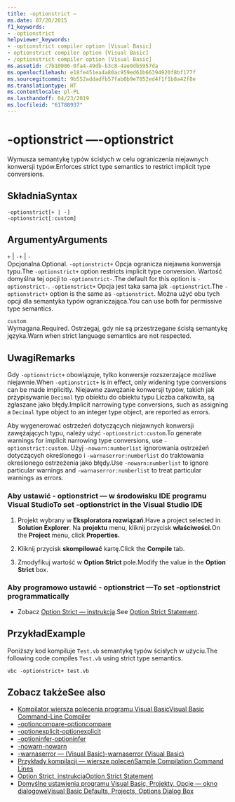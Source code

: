 ```yaml
---
title: -optionstrict —
ms.date: 07/20/2015
f1_keywords:
- -optionstrict
helpviewer_keywords:
- -optionstrict compiler option [Visual Basic]
- optionstrict compiler option [Visual Basic]
- /optionstrict compiler option [Visual Basic]
ms.assetid: c7b10086-0fa4-49db-b3c8-4ae0db5957da
ms.openlocfilehash: e18fe451ea4a80ac959ed61b66394920f8bf177f
ms.sourcegitcommit: 9b552addadfb57fab0b9e7852ed4f1f1b8a42f8e
ms.translationtype: HT
ms.contentlocale: pl-PL
ms.lasthandoff: 04/23/2019
ms.locfileid: "61788937"
---
```

# <a name="-optionstrict"></a><span data-ttu-id="6e39f-102">-optionstrict —</span><span class="sxs-lookup"><span data-stu-id="6e39f-102">-optionstrict</span></span>
<span data-ttu-id="6e39f-103">Wymusza semantykę typów ścisłych w celu ograniczenia niejawnych konwersji typów.</span><span class="sxs-lookup"><span data-stu-id="6e39f-103">Enforces strict type semantics to restrict implicit type conversions.</span></span>  
  
## <a name="syntax"></a><span data-ttu-id="6e39f-104">Składnia</span><span class="sxs-lookup"><span data-stu-id="6e39f-104">Syntax</span></span>  
  
```  
-optionstrict[+ | -]  
-optionstrict[:custom]  
```  
  
## <a name="arguments"></a><span data-ttu-id="6e39f-105">Argumenty</span><span class="sxs-lookup"><span data-stu-id="6e39f-105">Arguments</span></span>  
 <span data-ttu-id="6e39f-106">`+` &#124; `-`</span><span class="sxs-lookup"><span data-stu-id="6e39f-106">`+` &#124; `-`</span></span>  
 <span data-ttu-id="6e39f-107">Opcjonalna.</span><span class="sxs-lookup"><span data-stu-id="6e39f-107">Optional.</span></span> <span data-ttu-id="6e39f-108">`-optionstrict+` Opcja ogranicza niejawna konwersja typu.</span><span class="sxs-lookup"><span data-stu-id="6e39f-108">The `-optionstrict+` option restricts implicit type conversion.</span></span> <span data-ttu-id="6e39f-109">Wartość domyślna tej opcji to `-optionstrict-`.</span><span class="sxs-lookup"><span data-stu-id="6e39f-109">The default for this option is `-optionstrict-`.</span></span> <span data-ttu-id="6e39f-110">`-optionstrict+` Opcja jest taka sama jak `-optionstrict`.</span><span class="sxs-lookup"><span data-stu-id="6e39f-110">The `-optionstrict+` option is the same as `-optionstrict`.</span></span> <span data-ttu-id="6e39f-111">Można użyć obu tych opcji dla semantyka typów ograniczająca.</span><span class="sxs-lookup"><span data-stu-id="6e39f-111">You can use both for permissive type semantics.</span></span>  
  
 `custom`  
 <span data-ttu-id="6e39f-112">Wymagana.</span><span class="sxs-lookup"><span data-stu-id="6e39f-112">Required.</span></span> <span data-ttu-id="6e39f-113">Ostrzegaj, gdy nie są przestrzegane ścisłą semantykę języka.</span><span class="sxs-lookup"><span data-stu-id="6e39f-113">Warn when strict language semantics are not respected.</span></span>  
  
## <a name="remarks"></a><span data-ttu-id="6e39f-114">Uwagi</span><span class="sxs-lookup"><span data-stu-id="6e39f-114">Remarks</span></span>  
 <span data-ttu-id="6e39f-115">Gdy `-optionstrict+` obowiązuje, tylko konwersje rozszerzające możliwe niejawnie.</span><span class="sxs-lookup"><span data-stu-id="6e39f-115">When `-optionstrict+` is in effect, only widening type conversions can be made implicitly.</span></span> <span data-ttu-id="6e39f-116">Niejawne zawężanie konwersji typów, takich jak przypisywanie `Decimal` typ obiektu do obiektu typu Liczba całkowita, są zgłaszane jako błędy.</span><span class="sxs-lookup"><span data-stu-id="6e39f-116">Implicit narrowing type conversions, such as assigning a `Decimal` type object to an integer type object, are reported as errors.</span></span>  
  
 <span data-ttu-id="6e39f-117">Aby wygenerować ostrzeżeń dotyczących niejawnych konwersji zawężających typu, należy użyć `-optionstrict:custom`.</span><span class="sxs-lookup"><span data-stu-id="6e39f-117">To generate warnings for implicit narrowing type conversions, use `-optionstrict:custom`.</span></span> <span data-ttu-id="6e39f-118">Użyj `-nowarn:numberlist` ignorowania ostrzeżeń dotyczących określonego i `-warnaserror:numberlist` do traktowania określonego ostrzeżenia jako błędy.</span><span class="sxs-lookup"><span data-stu-id="6e39f-118">Use `-nowarn:numberlist` to ignore particular warnings and `-warnaserror:numberlist` to treat particular warnings as errors.</span></span>  
  
### <a name="to-set--optionstrict-in-the-visual-studio-ide"></a><span data-ttu-id="6e39f-119">Aby ustawić - optionstrict — w środowisku IDE programu Visual Studio</span><span class="sxs-lookup"><span data-stu-id="6e39f-119">To set -optionstrict in the Visual Studio IDE</span></span>  
  
1. <span data-ttu-id="6e39f-120">Projekt wybrany w **Eksploratora rozwiązań**.</span><span class="sxs-lookup"><span data-stu-id="6e39f-120">Have a project selected in **Solution Explorer**.</span></span> <span data-ttu-id="6e39f-121">Na **projektu** menu, kliknij przycisk **właściwości.**</span><span class="sxs-lookup"><span data-stu-id="6e39f-121">On the **Project** menu, click **Properties.**</span></span>   
  
2. <span data-ttu-id="6e39f-122">Kliknij przycisk **skompilować** kartę.</span><span class="sxs-lookup"><span data-stu-id="6e39f-122">Click the **Compile** tab.</span></span>  
  
3. <span data-ttu-id="6e39f-123">Zmodyfikuj wartość w **Option Strict** pole.</span><span class="sxs-lookup"><span data-stu-id="6e39f-123">Modify the value in the **Option Strict** box.</span></span>  
  
### <a name="to-set--optionstrict-programmatically"></a><span data-ttu-id="6e39f-124">Aby programowo ustawić - optionstrict —</span><span class="sxs-lookup"><span data-stu-id="6e39f-124">To set -optionstrict programmatically</span></span>  
  
- <span data-ttu-id="6e39f-125">Zobacz [Option Strict — instrukcja](../../../visual-basic/language-reference/statements/option-strict-statement.md).</span><span class="sxs-lookup"><span data-stu-id="6e39f-125">See [Option Strict Statement](../../../visual-basic/language-reference/statements/option-strict-statement.md).</span></span>  
  
## <a name="example"></a><span data-ttu-id="6e39f-126">Przykład</span><span class="sxs-lookup"><span data-stu-id="6e39f-126">Example</span></span>  
 <span data-ttu-id="6e39f-127">Poniższy kod kompiluje `Test.vb` semantykę typów ścisłych w użyciu.</span><span class="sxs-lookup"><span data-stu-id="6e39f-127">The following code compiles `Test.vb` using strict type semantics.</span></span>  
  
```console
vbc -optionstrict+ test.vb  
```  
  
## <a name="see-also"></a><span data-ttu-id="6e39f-128">Zobacz także</span><span class="sxs-lookup"><span data-stu-id="6e39f-128">See also</span></span>

- [<span data-ttu-id="6e39f-129">Kompilator wiersza polecenia programu Visual Basic</span><span class="sxs-lookup"><span data-stu-id="6e39f-129">Visual Basic Command-Line Compiler</span></span>](../../../visual-basic/reference/command-line-compiler/index.md)
- [<span data-ttu-id="6e39f-130">-optioncompare</span><span class="sxs-lookup"><span data-stu-id="6e39f-130">-optioncompare</span></span>](../../../visual-basic/reference/command-line-compiler/optioncompare.md)
- [<span data-ttu-id="6e39f-131">-optionexplicit</span><span class="sxs-lookup"><span data-stu-id="6e39f-131">-optionexplicit</span></span>](../../../visual-basic/reference/command-line-compiler/optionexplicit.md)
- [<span data-ttu-id="6e39f-132">-optioninfer</span><span class="sxs-lookup"><span data-stu-id="6e39f-132">-optioninfer</span></span>](../../../visual-basic/reference/command-line-compiler/optioninfer.md)
- [<span data-ttu-id="6e39f-133">-nowarn</span><span class="sxs-lookup"><span data-stu-id="6e39f-133">-nowarn</span></span>](../../../visual-basic/reference/command-line-compiler/nowarn.md)
- [<span data-ttu-id="6e39f-134">-warnaserror — (Visual Basic)</span><span class="sxs-lookup"><span data-stu-id="6e39f-134">-warnaserror (Visual Basic)</span></span>](../../../visual-basic/reference/command-line-compiler/warnaserror.md)
- [<span data-ttu-id="6e39f-135">Przykłady kompilacji — wiersze poleceń</span><span class="sxs-lookup"><span data-stu-id="6e39f-135">Sample Compilation Command Lines</span></span>](../../../visual-basic/reference/command-line-compiler/sample-compilation-command-lines.md)
- [<span data-ttu-id="6e39f-136">Option Strict, instrukcja</span><span class="sxs-lookup"><span data-stu-id="6e39f-136">Option Strict Statement</span></span>](../../../visual-basic/language-reference/statements/option-strict-statement.md)
- [<span data-ttu-id="6e39f-137">Domyślne ustawienia programu Visual Basic, Projekty, Opcje — okno dialogowe</span><span class="sxs-lookup"><span data-stu-id="6e39f-137">Visual Basic Defaults, Projects, Options Dialog Box</span></span>](/visualstudio/ide/reference/visual-basic-defaults-projects-options-dialog-box)
